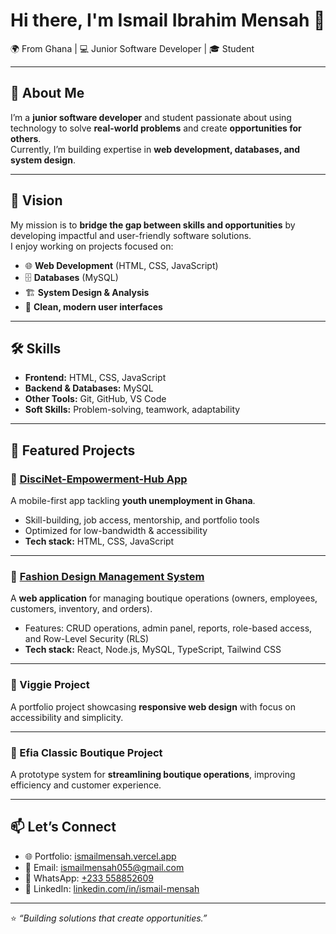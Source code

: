 # Hi there, I'm Ismail Ibrahim Mensah 👋  

🌍 From Ghana | 💻 Junior Software Developer | 🎓 Student  

---

## 🚀 About Me  
I’m a **junior software developer** and student passionate about using technology to solve **real-world problems** and create **opportunities for others**.  
Currently, I’m building expertise in **web development, databases, and system design**.  

---

## 🎯 Vision  
My mission is to **bridge the gap between skills and opportunities** by developing impactful and user-friendly software solutions.  
I enjoy working on projects focused on:  
- 🌐 **Web Development** (HTML, CSS, JavaScript)  
- 🗄 **Databases** (MySQL)  
- 🏗 **System Design & Analysis**  
- 🎨 **Clean, modern user interfaces**  

---

## 🛠 Skills  
- **Frontend:** HTML, CSS, JavaScript  
- **Backend & Databases:** MySQL  
- **Other Tools:** Git, GitHub, VS Code  
- **Soft Skills:** Problem-solving, teamwork, adaptability  

---

## 🌟 Featured Projects  

### 🔹 [DisciNet-Empowerment-Hub App](#)  
A mobile-first app tackling **youth unemployment in Ghana**.  
- Skill-building, job access, mentorship, and portfolio tools  
- Optimized for low-bandwidth & accessibility  
- **Tech stack:** HTML, CSS, JavaScript  

---

### 🔹 [Fashion Design Management System](#)  
A **web application** for managing boutique operations (owners, employees, customers, inventory, and orders).  
- Features: CRUD operations, admin panel, reports, role-based access, and Row-Level Security (RLS)  
- **Tech stack:** React, Node.js, MySQL, TypeScript, Tailwind CSS  

---

### 🔹 Viggie Project  
A portfolio project showcasing **responsive web design** with focus on accessibility and simplicity.  

---

### 🔹 Efia Classic Boutique Project  
A prototype system for **streamlining boutique operations**, improving efficiency and customer experience.  

---

## 📫 Let’s Connect  
- 🌐 Portfolio: [ismailmensah.vercel.app](https://ismailmensah.vercel.app)  
- 📧 Email: [ismailmensah055@gmail.com](mailto:ismailmensah055@gmail.com)  
- 📱 WhatsApp: [+233 558852609](https://wa.me/233558852609)  
- 💼 LinkedIn: [linkedin.com/in/ismail-mensah](https://linkedin.com/in/ismail-mensah-81a920312)  

---

⭐️ *“Building solutions that create opportunities.”*  
